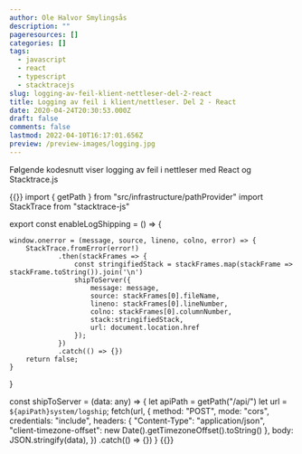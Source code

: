 ```yaml
---
author: Ole Halvor Smylingsås
description: ""
pageresources: []
categories: []
tags:
  - javascript
  - react
  - typescript
  - stacktracejs
slug: logging-av-feil-klient-nettleser-del-2-react
title: Logging av feil i klient/nettleser. Del 2 - React
date: 2020-04-24T20:30:53.000Z
draft: false
comments: false
lastmod: 2022-04-10T16:17:01.656Z
preview: /preview-images/logging.jpg
---
```


Følgende kodesnutt viser logging av feil i nettleser med React og Stacktrace.js
<!--more-->

{{<highlight js>}}
import { getPath } from "src/infrastructure/pathProvider"
import StackTrace from "stacktrace-js"

export const enableLogShipping = () => {

    window.onerror = (message, source, lineno, colno, error) => {
        StackTrace.fromError(error!)
                .then(stackFrames => {
                    const stringifiedStack = stackFrames.map(stackFrame => stackFrame.toString()).join('\n')
                    shipToServer({ 
                        message: message, 
                        source: stackFrames[0].fileName, 
                        lineno: stackFrames[0].lineNumber, 
                        colno: stackFrames[0].columnNumber, 
                        stack:stringifiedStack, 
                        url: document.location.href 
                    }); 
                })
                .catch(() => {})
        return false;
    }
}

const shipToServer = (data: any) => {
    let apiPath = getPath("/api/")
    let url = `${apiPath}system/logship`;
    fetch(url, {
        method: "POST",
        mode: "cors",
        credentials: "include",
        headers: {
            "Content-Type": "application/json",
            "client-timezone-offset": new Date().getTimezoneOffset().toString()
        },
        body: JSON.stringify(data),
    })
    .catch(() => {})
}
{{</highlight>}}
